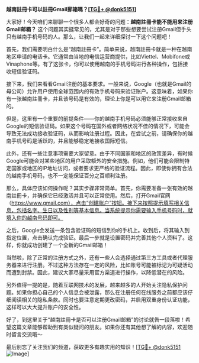 **越南註冊卡可以註冊Gmail郵箱嗎？[[TG💪+ @donk5151](https://t.me/s/donk5151)]**

大家好！今天咱们来聊聊一个很多人都会好奇的问题：**越南註冊卡能不能用来注册Gmail邮箱？** 这个问题其实挺常见的，尤其是对于那些想要尝试注册Gmail但手头只有越南手机号码的人。那么，让我们一起来详细探讨一下这个问题吧！

首先，我们需要明白什么是“越南註冊卡”。简单来说，越南註冊卡就是一种在越南地区申请的电话卡。它通常由当地的电信运营商提供，比如Viettel、Mobifone或Vinaphone等。有了这张卡，你可以使用越南的手机号码进行各种操作，包括接收短信验证码。

接下来，我们来看看Gmail注册的基本要求。一般来说，Google（也就是Gmail的母公司）允许用户使用全球范围内的有效手机号码来验证账户。这意味着，如果你有一张越南註冊卡，并且该号码是有效的，理论上你是可以用它来注册Gmail邮箱的。

但是，这里有一个重要的前提条件——你的越南手机号码必须能够正常接收来自Google的短信验证码。如果这个号码在国外或者网络状况不佳的情况下，可能会导致无法成功接收验证码，从而影响注册过程。因此，在尝试之前，请确保你的越南手机号码是活跃的，并且能够稳定地接收国际短信。

此外，还有一些注意事项需要大家留意。由于不同国家和地区的政策差异，有时候Google可能会对某些地区的用户采取额外的安全措施。例如，他们可能会限制特定国家或地区的IP地址访问，或者要求更严格的验证流程。因此，即使你拥有合法的越南手机号码，也不一定能保证百分之百顺利注册。

那么，具体应该如何操作呢？其实步骤非常简单。首先，你需要准备一张有效的越南註冊卡，并确保它已经激活并且可以正常使用。然后，打开Gmail官网（https://www.gmail.com），点击“创建账户”按钮。接下来按照提示填写相关信息，包括名字、生日以及性别等基本信息。当系统提示你需要输入手机号码时，就填入你的越南号码即可。

之后，Google会发送一条包含验证码的短信到你的手机上。收到后，将其输入到指定位置，点击确认完成验证。最后一步就是设置密码并完善其他个人资料了。这样，你就成功创建了一个全新的Gmail邮箱！

当然啦，除了正常的注册方式之外，还有一些人会选择通过第三方工具或者代理服务器来进行注册。不过这种方法存在一定的风险，比如账号可能被标记为可疑活动而遭到封禁。因此，建议大家尽量采用官方渠道进行操作，以降低潜在的风险。

另外值得一提的是，随着互联网技术的发展，越来越多的人开始关注隐私保护问题。如果你担心自己的个人信息会被泄露，那么在注册任何在线服务之前都应该仔细阅读相关的隐私条款。同时也要注意定期更改密码，并启用双重身份认证功能，这样可以大大提升账户的安全性。

好了，到这里关于“越南註冊卡是否可以注册Gmail邮箱”的讨论就告一段落啦！希望这篇文章能够帮助到有类似疑问的朋友。如果你还有其他想了解的内容，欢迎随时留言交流哦～

最后别忘了关注我们的频道，获取更多有趣实用的知识！[[TG💪+ @donk5151](https://t.me/s/donk5151) ![Image](https://i.postimg.cc/rwNCRYN7/Snipaste-2025-04-30-17-27-05.png)]